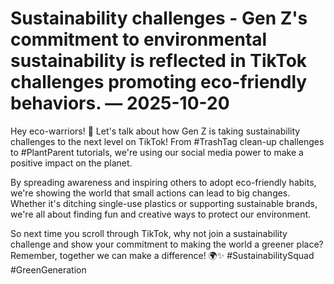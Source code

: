 # Sustainability challenges - Gen Z's commitment to environmental sustainability is reflected in TikTok challenges promoting eco-friendly behaviors. — 2025-10-20

Hey eco-warriors! 💚 Let's talk about how Gen Z is taking sustainability challenges to the next level on TikTok! From #TrashTag clean-up challenges to #PlantParent tutorials, we're using our social media power to make a positive impact on the planet.

By spreading awareness and inspiring others to adopt eco-friendly habits, we're showing the world that small actions can lead to big changes. Whether it's ditching single-use plastics or supporting sustainable brands, we're all about finding fun and creative ways to protect our environment.

So next time you scroll through TikTok, why not join a sustainability challenge and show your commitment to making the world a greener place? Remember, together we can make a difference! 🌍✨ #SustainabilitySquad #GreenGeneration